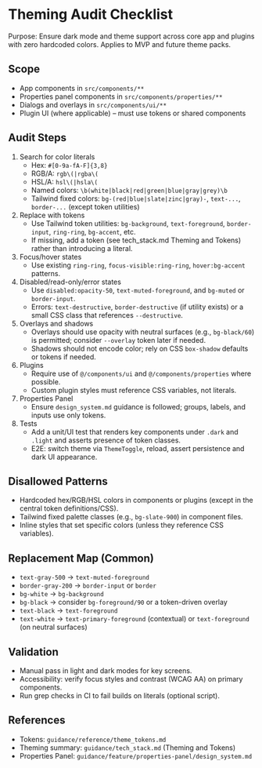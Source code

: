 # Theming Audit Checklist

Purpose: Ensure dark mode and theme support across core app and plugins with zero hardcoded colors. Applies to MVP and future theme packs.

## Scope

- App components in `src/components/**`
- Properties panel components in `src/components/properties/**`
- Dialogs and overlays in `src/components/ui/**`
- Plugin UI (where applicable) – must use tokens or shared components

## Audit Steps

1. Search for color literals
   - Hex: `#[0-9a-fA-F]{3,8}`
   - RGB/A: `rgb\(|rgba\(`
   - HSL/A: `hsl\(|hsla\(`
   - Named colors: `\b(white|black|red|green|blue|gray|grey)\b`
   - Tailwind fixed colors: `bg-(red|blue|slate|zinc|gray)-`, `text-...`, `border-...` (except token utilities)
2. Replace with tokens
   - Use Tailwind token utilities: `bg-background`, `text-foreground`, `border-input`, `ring-ring`, `bg-accent`, etc.
   - If missing, add a token (see tech_stack.md Theming and Tokens) rather than introducing a literal.
3. Focus/hover states
   - Use existing `ring-ring`, `focus-visible:ring-ring`, `hover:bg-accent` patterns.
4. Disabled/read-only/error states
   - Use `disabled:opacity-50`, `text-muted-foreground`, and `bg-muted` or `border-input`.
   - Errors: `text-destructive`, `border-destructive` (if utility exists) or a small CSS class that references `--destructive`.
5. Overlays and shadows
   - Overlays should use opacity with neutral surfaces (e.g., `bg-black/60`) is permitted; consider `--overlay` token later if needed.
   - Shadows should not encode color; rely on CSS `box-shadow` defaults or tokens if needed.
6. Plugins
   - Require use of `@/components/ui` and `@/components/properties` where possible.
   - Custom plugin styles must reference CSS variables, not literals.
7. Properties Panel
   - Ensure `design_system.md` guidance is followed; groups, labels, and inputs use only tokens.
8. Tests
   - Add a unit/UI test that renders key components under `.dark` and `.light` and asserts presence of token classes.
   - E2E: switch theme via `ThemeToggle`, reload, assert persistence and dark UI appearance.

## Disallowed Patterns

- Hardcoded hex/RGB/HSL colors in components or plugins (except in the central token definitions/CSS).
- Tailwind fixed palette classes (e.g., `bg-slate-900`) in component files.
- Inline styles that set specific colors (unless they reference CSS variables).

## Replacement Map (Common)

- `text-gray-500` → `text-muted-foreground`
- `border-gray-200` → `border-input` or `border`
- `bg-white` → `bg-background`
- `bg-black` → consider `bg-foreground/90` or a token-driven overlay
- `text-black` → `text-foreground`
- `text-white` → `text-primary-foreground` (contextual) or `text-foreground` (on neutral surfaces)

## Validation

- Manual pass in light and dark modes for key screens.
- Accessibility: verify focus styles and contrast (WCAG AA) on primary components.
- Run grep checks in CI to fail builds on literals (optional script).

## References

- Tokens: `guidance/reference/theme_tokens.md`
- Theming summary: `guidance/tech_stack.md` (Theming and Tokens)
- Properties Panel: `guidance/feature/properties-panel/design_system.md`
